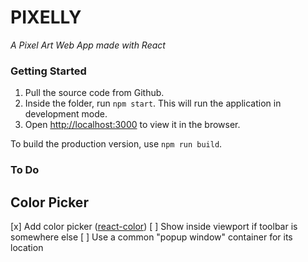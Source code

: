 # PIXELLY
_A Pixel Art Web App made with React_

### Getting Started

1. Pull the source code from Github.
2. Inside the folder, run `npm start`. This will run the application in development mode.
3. Open [http://localhost:3000](http://localhost:3000) to view it in the browser.

 To build the production version, use `npm run build`.

### To Do

## Color Picker

[x] Add color picker ([react-color](https://github.com/casesandberg/react-color/))
[ ] Show inside viewport if toolbar is somewhere else
[ ] Use a common "popup window" container for its location
